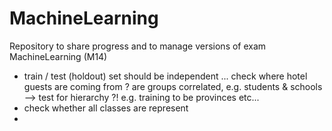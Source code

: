 # MachineLearning

Repository to share progress and to manage versions of exam MachineLearning (M14)


- train / test (holdout) set should be independent ... check where hotel guests are coming from ? are groups correlated, e.g. students & schools --> test for hierarchy ?! e.g. training to be provinces etc... 
- check whether all classes are represent
- 